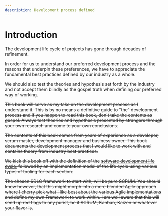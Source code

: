 ```yaml
---
description: Development process defined
---
```


# Introduction

The development life cycle of projects has gone through decades of refinement. 

In order for us to understand our preferred development process and the reasons that underpin these preferences, we have to appreciate the fundamental best practices defined by our industry as a whole.

We should also test the theories and hypothesis set forth by the industry and not accept them blindly as the gospel truth when defining our preferred way of working.

~~This book will serve as my take on the development process as I understand it. This is by no means a definitive guide to "the" development process and if you happen to read this book, don't take the contents as gospel. Always test theories and hypothesis presented by strangers through your own research and come to your own conclusions.~~

~~The contents of this book comes from years of experience as a developer, scrum master, development manager and business owner. This book documents the development process that I would like to work with and contains theory from industry best practices.~~

~~We kick this book off with the definition of the~~ [~~software development life cycle~~](software-development-life-cycle-defined/)~~, followed by an implementation model of the life cycle using various types of tooling for each section.~~

~~The chosen SDLC framework to start with, will be pure SCRUM. You should know however, that this might morph into a more blended Agile approach where I cherry pick what I like best about the various Agile implementations and define my own Framework to work within. I am well aware that this will send up red flags to any purist, be it SCRUM, Kanban, Kaizen or whatever your flavor is.~~ 

~~~~





